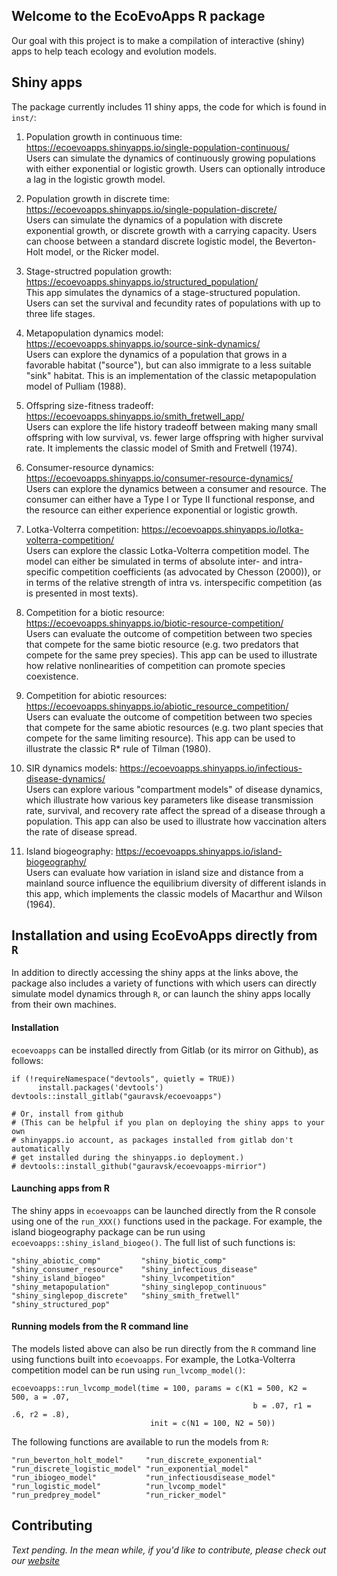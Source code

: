 ## Welcome to the EcoEvoApps R package

Our goal with this project is to make a compilation of interactive (shiny) apps to help teach ecology and evolution models.

## Shiny apps

The package currently includes 11 shiny apps, the code for which is found in `inst/`:

1. Population growth in continuous time: https://ecoevoapps.shinyapps.io/single-population-continuous/  
Users can simulate the dynamics of continuously growing populations with either exponential or logistic growth. Users can optionally introduce a lag in the logistic growth model.  

2. Population growth in discrete time: https://ecoevoapps.shinyapps.io/single-population-discrete/  
Users can simulate the dynamics of a population with discrete exponential growth, or discrete growth with a carrying capacity. Users can choose between a standard discrete logistic model, the Beverton-Holt model, or the Ricker model.  

3. Stage-structred population growth: https://ecoevoapps.shinyapps.io/structured_population/  
This app simulates the dynamics of a stage-structured population. Users can set the survival and fecundity rates of populations with up to three life stages.  

4. Metapopulation dynamics model:  https://ecoevoapps.shinyapps.io/source-sink-dynamics/  
Users can explore the dynamics of a population that grows in a favorable habitat ("source"), but can also immigrate to a less suitable "sink" habitat. This is an implementation of the classic metapopulation model of Pulliam (1988).  

5. Offspring size-fitness tradeoff: https://ecoevoapps.shinyapps.io/smith_fretwell_app/  
Users can explore the life history tradeoff between making many small offspring with low survival, vs. fewer large offspring with higher survival rate. It implements the classic model of Smith and Fretwell (1974).  

6. Consumer-resource dynamics: https://ecoevoapps.shinyapps.io/consumer-resource-dynamics/   
Users can explore the dynamics between a consumer and resource. The consumer can either have a Type I or Type II functional response, and the resource can either experience exponential or logistic growth.  

7. Lotka-Volterra competition: https://ecoevoapps.shinyapps.io/lotka-volterra-competition/   
Users can explore the classic Lotka-Volterra competition model. The model can either be simulated in terms of absolute inter- and intra-specific competition coefficients (as advocated by Chesson (2000)), or in terms of the relative strength of intra vs. interspecific competition (as is presented in most texts).  

8. Competition for a biotic resource: https://ecoevoapps.shinyapps.io/biotic-resource-competition/  
Users can evaluate the outcome of competition between two species that compete for the same biotic resource (e.g. two predators that compete for the same prey species). This app can be used to illustrate how relative nonlinearities of competition can promote species coexistence. 

9. Competition for abiotic resources: https://ecoevoapps.shinyapps.io/abiotic_resource_competition/  
Users can evaluate the outcome of competition between two species that compete for the same abiotic resources (e.g. two plant species that compete for the same limiting resource). This app can be used to illustrate the classic R* rule of Tilman (1980). 

10. SIR dynamics models: https://ecoevoapps.shinyapps.io/infectious-disease-dynamics/  
Users can explore various "compartment models" of disease dynamics, which illustrate how various key parameters like disease transmission rate, survival, and recovery rate affect the spread of a disease through a population. This app can also be used to illustrate how vaccination alters the rate of disease spread.   

11. Island biogeography: https://ecoevoapps.shinyapps.io/island-biogeography/  
Users can evaluate how variation in island size and distance from a mainland source influence the equilibrium diversity of different islands in this app, which implements the classic models of Macarthur and Wilson (1964). 

## Installation and using EcoEvoApps directly from `R`

In addition to directly accessing the shiny apps at the links above, the package also includes a variety of functions with which users can directly simulate model dynamics through `R`, or can launch the shiny apps locally from their own machines. 

#### Installation

`ecoevoapps` can be installed directly from Gitlab (or its mirror on Github), as follows:

```
if (!requireNamespace("devtools", quietly = TRUE))
      install.packages('devtools')
devtools::install_gitlab("gauravsk/ecoevoapps")

# Or, install from github
# (This can be helpful if you plan on deploying the shiny apps to your own
# shinyapps.io account, as packages installed from gitlab don't automatically
# get installed during the shinyapps.io deployment.)
# devtools::install_github("gauravsk/ecoevoapps-mirrior")
```

#### Launching apps from R 

The shiny apps in `ecoevoapps` can be launched directly from the R console using one of the `run_XXX()` functions used in the package. For example, the island biogeography package can be run using `ecoevoapps::shiny_island_biogeo()`.  The full list of such functions is:

```
"shiny_abiotic_comp"         "shiny_biotic_comp"          "shiny_consumer_resource"    "shiny_infectious_disease"  
"shiny_island_biogeo"        "shiny_lvcompetition"        "shiny_metapopulation"       "shiny_singlepop_continuous"
"shiny_singlepop_discrete"   "shiny_smith_fretwell"       "shiny_structured_pop"      
```

#### Running models from the R command line

The models listed above can also be run directly from the `R` command line using functions built into `ecoevoapps`. For example, the Lotka-Volterra competition model can be run using `run_lvcomp_model()`:

```
ecoevoapps::run_lvcomp_model(time = 100, params = c(K1 = 500, K2 = 500, a = .07, 
                                                      b = .07, r1 = .6, r2 = .8), 
                               init = c(N1 = 100, N2 = 50))
```

The following functions are available to run the models from `R`:

```
"run_beverton_holt_model"     "run_discrete_exponential"    "run_discrete_logistic_model" "run_exponential_model"      
"run_ibiogeo_model"           "run_infectiousdisease_model" "run_logistic_model"          "run_lvcomp_model"           
"run_predprey_model"          "run_ricker_model"           
```

## Contributing

*Text pending. In the mean while, if you'd like to contribute, please check out our [website](https://ecoevoapps.gitlab.io/contribute/)*
